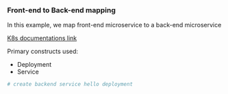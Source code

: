 ### Front-end to Back-end mapping

In this example, we map front-end microservice to a back-end microservice

[K8s documentations link](https://kubernetes.io/docs/tasks/access-application-cluster/connecting-frontend-backend/)

Primary constructs used:
* Deployment
* Service

```bash
# create backend service hello deployment
```